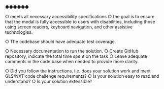 ●●●●●●

○ meets all necessary accessibility specifications
○ the goal is to ensure that the modal is fully accessible to users with disabilities, including those using screen readers, keyboard navigation, and other assistive technologies.

○ The codebase should have adequate test coverage.

○ Necessary documentation to run the solution.
○ Create GitHub repository, indicate the total time spent on the task
○ Leave adequate comments in the code base when needed to provide more clarity.

○ Did you follow the instructions, i.e. does your solution work and meet GLS/NXT code challenge requirements?
○ Is your solution easy to read and understand?
○ Is your solution extensible?
